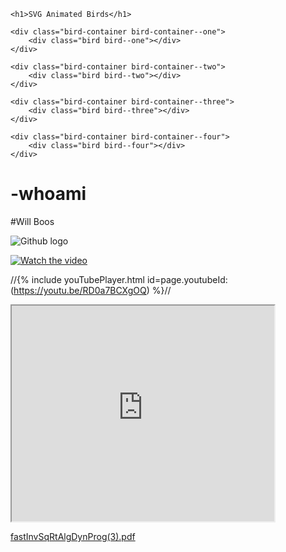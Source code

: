 <!DOCTYPE html>
<div class="container">
	
	<h1>SVG Animated Birds</h1>
	
	<div class="bird-container bird-container--one">
		<div class="bird bird--one"></div>
	</div>
	
	<div class="bird-container bird-container--two">
		<div class="bird bird--two"></div>
	</div>
	
	<div class="bird-container bird-container--three">
		<div class="bird bird--three"></div>
	</div>
	
	<div class="bird-container bird-container--four">
		<div class="bird bird--four"></div>
	</div>
	
</div>


# -whoami 
#Will Boos



![Github logo](78800556.png "Github logo")

[![Watch the video](E5684F7C-212E-48BD-B71D-C46652DE9B78.png "YouTube")](https://youtu.be/RD0a7BCXgOQ)

//{% include youTubePlayer.html id=page.youtubeId:(https://youtu.be/RD0a7BCXgOQ) %}//

<html>
<body>

<iframe width="420" height="345" src="https://www.youtube.com/embed/tgbNymZ7vqY?controls=0">
</iframe>

</body>
</html>





[fastInvSqRtAlgDynProg(3).pdf](https://github.com/mannequinSkywalker/projects-github.io/files/6651848/fastInvSqRtAlgDynProg.3.pdf)

